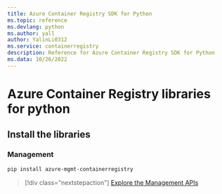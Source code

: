 ```yaml
---
title: Azure Container Registry SDK for Python
ms.topic: reference
ms.devlang: python
ms.author: yall
author: YalinLi0312
ms.service: containerregistry
description: Reference for Azure Container Registry SDK for Python
ms.data: 10/26/2022
---
```

# Azure Container Registry libraries for python

## Install the libraries


### Management

```bash
pip install azure-mgmt-containerregistry
```
> [!div class="nextstepaction"]
> [Explore the Management APIs](/python/api/overview/azure/containerregistry/management)